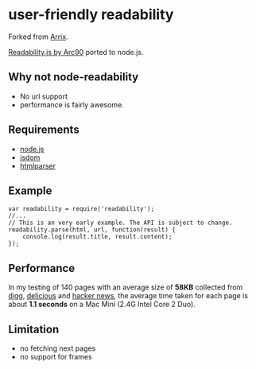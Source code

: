 # user-friendly readability
Forked from [Arrix](https://github.com/arrix/node-readability).

[Readability.js by Arc90](http://lab.arc90.com/experiments/readability/) ported to node.js.


## Why not node-readability
- No url support
- performance is fairly awesome.

## Requirements
* [node.js](http://nodejs.org/)
* [jsdom](https://github.com/tmpvar/jsdom)
* [htmlparser](https://github.com/tautologistics/node-htmlparser)

## Example

    var readability = require('readability');
    //...
    // This is an very early example. The API is subject to change.
    readability.parse(html, url, function(result) {
        console.log(result.title, result.content);
    });

## Performance
In my testing of 140 pages with an average size of **58KB** collected from [digg](http://digg.com/news.rss), [delicious](http://feeds.delicious.com/v2/rss/?count=50) and [hacker news](http://news.ycombinator.com/rss), the average time taken for each page is about **1.1 seconds** on a Mac Mini (2.4G Intel Core 2 Duo).

## Limitation
* no fetching next pages
* no support for frames
